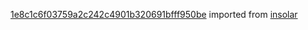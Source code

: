 [1e8c1c6f03759a2c242c4901b320691bfff950be](https://github.com/insolar/insolar/commit/1e8c1c6f03759a2c242c4901b320691bfff950be) imported from [insolar](https://github.com/insolar/insolar)
